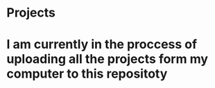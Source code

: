 # Projects

# I am currently in the proccess of uploading all the projects form my computer to this repositoty
